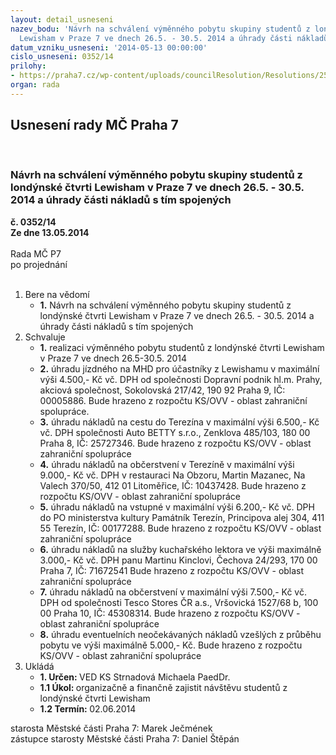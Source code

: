 ```yaml
---
layout: detail_usneseni
nazev_bodu: 'Návrh na schválení výměnného pobytu skupiny studentů z londýnské čtvrti
  Lewisham v Praze 7 ve dnech 26.5. - 30.5. 2014 a úhrady části nákladů s tím spojených  '
datum_vzniku_usneseni: '2014-05-13 00:00:00'
cislo_usneseni: 0352/14
prilohy:
- https://praha7.cz/wp-content/uploads/councilResolution/Resolutions/25029/24-14-program_lew_v_p7_2605_3005.doc
organ: rada
---
```

<div id="ucUsn_pList" class="usn">
	<span><h2>Usnesení rady MČ Praha 7 </h2>
<br></span><div class="standBody">
<span><h3>Návrh na schválení výměnného pobytu skupiny studentů z londýnské čtvrti Lewisham v Praze 7 ve dnech 26.5. - 30.5. 2014 a úhrady části nákladů s tím spojených  </h3></span><div class="center">
		<strong>č. 0352/14</strong><br>
	</div>
<div class="center">
		<strong>Ze dne 13.05.2014</strong><br><br>
	</div>Rada MČ P7<br> po projednání<br><br><ol>
<li>Bere na vědomí<ul><li>
<strong>1.</strong> Návrh na schválení výměnného pobytu skupiny studentů z londýnské čtvrti Lewisham v Praze 7 ve dnech 26.5. - 30.5. 2014 a úhrady části nákladů s tím spojených  </li></ul>
</li>
<li>Schvaluje<ul>
<li>
<strong>1.</strong> realizaci výměnného pobytu studentů z londýnské čtvrti Lewisham v Praze 7 ve dnech 26.5-30.5. 2014 </li>
<li>
<strong>2.</strong> úhradu jízdného na MHD pro účastníky z Lewishamu v maximální výši  4.500,- Kč vč. DPH od společnosti Dopravní podnik hl.m. Prahy, akciová společnost, Sokolovská 217/42, 190 92 Praha 9, IČ: 00005886. Bude hrazeno  z rozpočtu KS/OVV - oblast zahraniční spolupráce.</li>
<li>
<strong>3.</strong> úhradu nákladů na cestu do Terezína v maximální výši 6.500,- Kč vč. DPH společnosti Auto BETTY s.r.o., Zenklova 485/103, 180 00 Praha 8, IČ: 25727346. Bude hrazeno z rozpočtu KS/OVV - oblast zahraniční spolupráce</li>
<li>
<strong>4.</strong> úhradu nákladů na občerstvení v Terezíně v maximální výši 9.000,- Kč vč. DPH v restauraci Na Obzoru, Martin Mazanec, Na Valech 370/50, 412 01 Litoměřice,  IČ: 10437428. Bude hrazeno z rozpočtu KS/OVV - oblast zahraniční spolupráce</li>
<li>
<strong>5.</strong> úhradu nákladů na vstupné v maximální výši 6.200,- Kč vč. DPH do PO ministerstva kultury Památník Terezín, Principova alej 304, 411 55 Terezín,  IČ:  00177288. Bude hrazeno z rozpočtu KS/OVV - oblast zahraniční spolupráce</li>
<li>
<strong>6.</strong> úhradu nákladů na služby kuchařského lektora ve výši maximálně 3.000,- Kč vč. DPH panu Martinu Kinclovi, Čechova 24/293, 170 00 Praha 7, IČ: 71672541  Bude hrazeno z rozpočtu KS/OVV - oblast zahraniční spolupráce</li>
<li>
<strong>7.</strong> úhradu nákladů na občerstvení v maximální výši 7.500,- Kč vč. DPH od společnosti Tesco Stores ČR a.s., Vršovická 1527/68 b, 100 00 Praha 10,  IČ: 45308314. Bude hrazeno z rozpočtu KS/OVV - oblast zahraniční spolupráce</li>
<li>
<strong>8.</strong> úhradu eventuelních neočekávaných nákladů vzešlých z průběhu pobytu ve výši maximálně 5.000,- Kč. Bude hrazeno z rozpočtu KS/OVV - oblast zahraniční spolupráce</li>
</ul>
</li>
<li>Ukládá<ul>
<li>
<strong>1. Určen: </strong>VED KS Strnadová Michaela PaedDr.</li>
<li>
<strong>1.1 Úkol: </strong>organizačně a finančně zajistit návštěvu studentů z londýnské čtvrti Lewisham</li>
<li>
<strong>1.2 Termín: </strong>02.06.2014</li>
</ul>
</li>
</ol>starosta Městské části Praha 7: Marek Ječmének<br>zástupce starosty Městské části Praha 7: Daniel Štěpán 
</div>
</div>